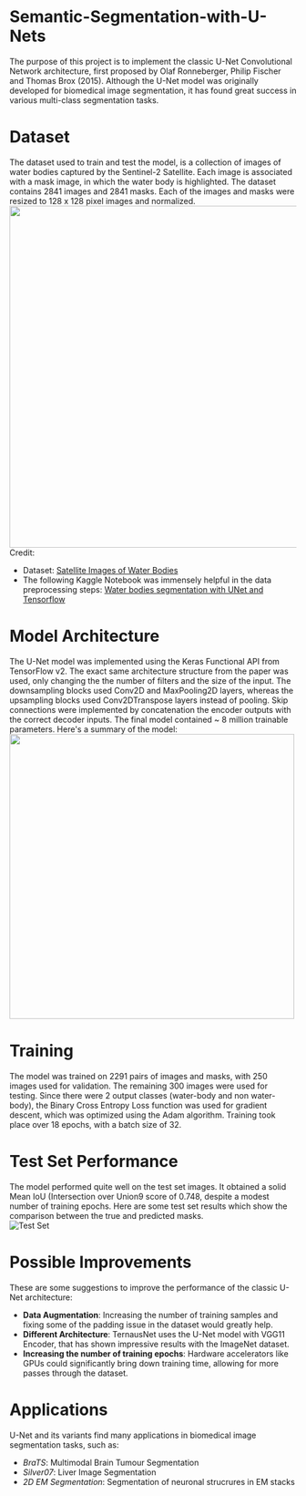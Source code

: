 # Semantic-Segmentation-with-U-Nets
The purpose of this project is to implement the classic U-Net Convolutional Network architecture, first proposed by Olaf Ronneberger, Philip Fischer and Thomas Brox (2015). Although the U-Net model was originally developed for biomedical image segmentation, it has found great success in various multi-class segmentation tasks.

# Dataset
The dataset used to train and test the model, is a collection of images of water bodies captured by the Sentinel-2 Satellite. Each image is  associated with a mask image, in which the water body is highlighted. The dataset contains 2841 images and 2841 masks. Each of the images and masks were resized to 128 x 128 pixel images and normalized.
<img src="https://github.com/Aadit3003/Semantic-Segmentation-with-U-Nets/blob/8d7f91c55c06c7d08a50b0fd74fcff1d6c8f8556/Write%20Up/Train%20Dataset.png" width="600"><br/>
Credit:
- Dataset: [Satellite Images of Water Bodies](https://www.kaggle.com/franciscoescobar/satellite-images-of-water-bodies)
- The following Kaggle Notebook was immensely helpful in the data preprocessing steps: [Water bodies segmentation with UNet and Tensorflow](https://www.kaggle.com/baranowskibrt/water-bodies-segmentation-with-unet-and-tensorflow)
# Model Architecture
The U-Net model was implemented using the Keras Functional API from TensorFlow v2. The exact same architecture structure from the paper was used, only changing the the number of filters and the size of the input. The downsampling blocks used Conv2D and MaxPooling2D layers, whereas the upsampling blocks used Conv2DTranspose layers instead of pooling. Skip connections were implemented by concatenation the encoder outputs with the  correct decoder inputs. The final model contained ~ 8 million trainable parameters. Here's a summary of the model: <br/>
<img src="https://github.com/Aadit3003/Semantic-Segmentation-with-U-Nets/blob/8d7f91c55c06c7d08a50b0fd74fcff1d6c8f8556/Write%20Up/Model.png" width="500"><br/>

# Training
The model was trained on 2291 pairs of images and masks, with 250 images used for validation. The remaining 300 images were used for testing. Since there were 2 output classes (water-body and non water-body), the Binary Cross Entropy Loss function was used for gradient descent, which was optimized using the Adam algorithm. Training took place over 18 epochs, with a batch size of 32.

# Test Set Performance
The model performed quite well on the test set images. It obtained a solid Mean IoU (Intersection over Union9 score of 0.748, despite a modest number of training epochs. Here are some test set results which show the comparison between the true and predicted masks. <br/>
 ![Test Set](https://github.com/Aadit3003/Semantic-Segmentation-with-U-Nets/blob/e9307f4bd23caade7e51a57257ef1e32abff4e02/Write%20Up/Test%20Set%20Results%20%202.png)
# Possible Improvements
These are some suggestions to improve the performance of the classic U-Net architecture:
- **Data Augmentation**: Increasing the number of training samples and fixing some of the padding issue in the dataset would greatly help.
- **Different Architecture**: TernausNet uses the U-Net model with VGG11 Encoder, that has shown impressive results with the ImageNet dataset.
- **Increasing the number of training epochs**: Hardware accelerators like GPUs could significantly bring down training time, allowing for more passes through the dataset.

# Applications
U-Net and its variants find many applications in biomedical image segmentation tasks, such as:
- *BraTS*: Multimodal Brain Tumour Segmentation
- *Silver07*: Liver Image Segmentation
- *2D EM Segmentation*: Segmentation of neuronal strucrures in EM stacks
